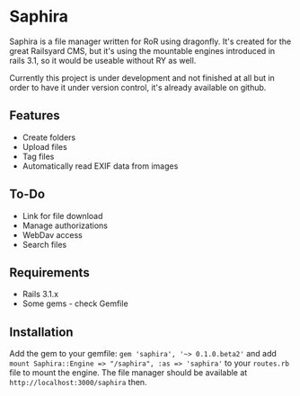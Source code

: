 Saphira
=======

Saphira is a file manager written for RoR using dragonfly. It's created for the great Railsyard CMS, but it's using the mountable engines introduced in rails 3.1, so it would be useable without RY as well.

Currently this project is under development and not finished at all but in order to have it under version control, it's already available on github.

Features
--------
* Create folders
* Upload files
* Tag files
* Automatically read EXIF data from images

To-Do
-----
* Link for file download
* Manage authorizations
* WebDav access
* Search files

Requirements
------------
* Rails 3.1.x
* Some gems - check Gemfile

Installation
------------
Add the gem to your gemfile: `gem 'saphira', '~> 0.1.0.beta2'` and add `mount Saphira::Engine => "/saphira", :as => 'saphira'` to your `routes.rb` file to mount the engine. The file manager should be available at `http://localhost:3000/saphira` then.